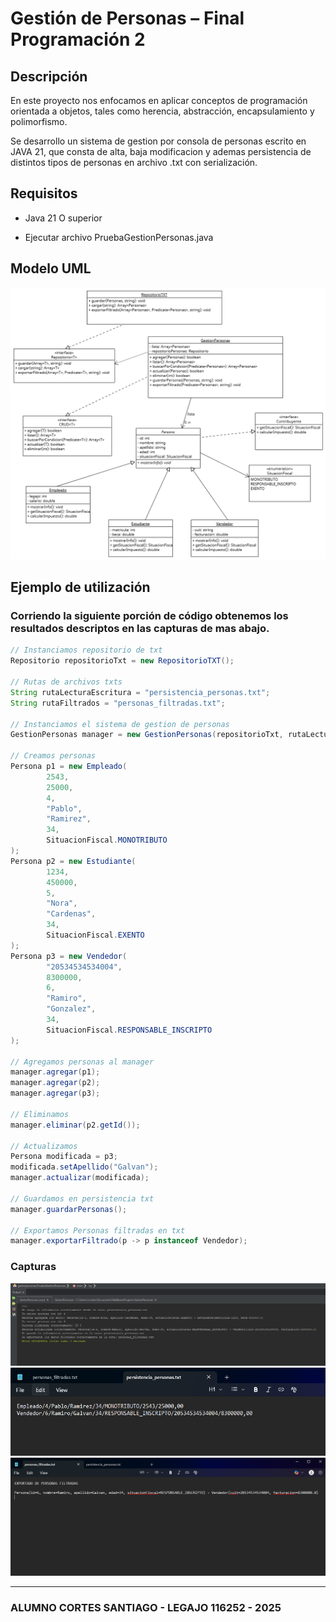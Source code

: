 # Gestión de Personas – Final Programación 2

## Descripción

En este proyecto nos enfocamos en aplicar conceptos de programación orientada a objetos, tales como herencia, abstracción, encapsulamiento y polimorfismo.

Se desarrollo un sistema de gestion por consola de personas escrito en JAVA 21, que consta de alta, baja modificacion y ademas persistencia de distintos tipos de personas en archivo .txt con serialización.

## Requisitos

- Java 21 O superior

- Ejecutar archivo PruebaGestionPersonas.java

## Modelo UML

![Diagrama UML](img/diagrama_personas.png)

## Ejemplo de utilización

### Corriendo la siguiente porción de código obtenemos los resultados descriptos en las capturas de mas abajo.

```java
// Instanciamos repositorio de txt
Repositorio repositorioTxt = new RepositorioTXT();

// Rutas de archivos txts
String rutaLecturaEscritura = "persistencia_personas.txt";
String rutaFiltrados = "personas_filtradas.txt";

// Instanciamos el sistema de gestion de personas
GestionPersonas manager = new GestionPersonas(repositorioTxt, rutaLecturaEscritura, rutaFiltrados);

// Creamos personas
Persona p1 = new Empleado(
        2543,
        25000,
        4,
        "Pablo",
        "Ramirez",
        34,
        SituacionFiscal.MONOTRIBUTO
);
Persona p2 = new Estudiante(
        1234,
        450000,
        5,
        "Nora",
        "Cardenas",
        34,
        SituacionFiscal.EXENTO
);
Persona p3 = new Vendedor(
        "20534534534004",
        8300000,
        6,
        "Ramiro",
        "Gonzalez",
        34,
        SituacionFiscal.RESPONSABLE_INSCRIPTO
);

// Agregamos personas al manager
manager.agregar(p1);
manager.agregar(p2);
manager.agregar(p3);

// Eliminamos
manager.eliminar(p2.getId());

// Actualizamos
Persona modificada = p3;
modificada.setApellido("Galvan");
manager.actualizar(modificada);

// Guardamos en persistencia txt
manager.guardarPersonas();

// Exportamos Personas filtradas en txt
manager.exportarFiltrado(p -> p instanceof Vendedor);
```

### Capturas

![Run](img/RUN.png)
![Persistencia](img/persistidos.png)
![Filtrado](img/filtrados.png)

-----------------------------------------------------------

### ALUMNO CORTES SANTIAGO - LEGAJO 116252 - 2025
